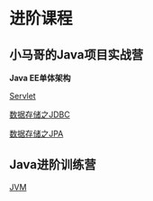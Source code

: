 # 进阶课程

## 小马哥的Java项目实战营

**Java EE单体架构**

[Servlet](/notes/Java/进阶课程/小马哥的Java项目实战营/Servlet)

[数据存储之JDBC](/notes/Java/进阶课程/小马哥的Java项目实战营/数据存储之JDBC)

[数据存储之JPA](/notes/Java/进阶课程/小马哥的Java项目实战营/数据存储之JPA)

## Java进阶训练营

[JVM](/notes/Java/进阶课程/Java进阶训练营/JVM)